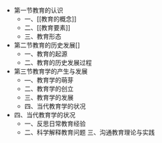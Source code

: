 - 第一节教育的认识
	- 一、[[教育的概念]]
	- 二、[[教育要素]]
	- 三、教育形态
- 第二节教育的历史发展[]
	- 一、教育的起源
	- 二、教育的历史发展过程
- 第三节教育学的产生与发展
	- —、教育学的萌芽
	- 二、教育学的创立
	- 三、教育学的发展
	- 四、当代教育学的状况
- 四、当代教育学的状况
	- 一、反思日常教育经验
	- 二、科学解释教育问题
	  三、沟通教育理论与实践